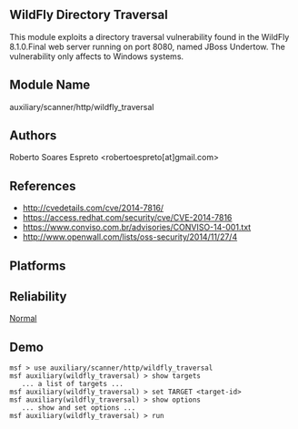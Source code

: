 ## WildFly Directory Traversal

This module exploits a directory traversal vulnerability 
found in the WildFly 8.1.0.Final web server running on port 
8080, named JBoss Undertow. The vulnerability only affects 
to Windows systems.


## Module Name
auxiliary/scanner/http/wildfly_traversal

## Authors
Roberto Soares Espreto <robertoespreto[at]gmail.com>


## References
* http://cvedetails.com/cve/2014-7816/
* https://access.redhat.com/security/cve/CVE-2014-7816
* https://www.conviso.com.br/advisories/CONVISO-14-001.txt
* http://www.openwall.com/lists/oss-security/2014/11/27/4




## Platforms


## Reliability
[Normal](https://github.com/rapid7/metasploit-framework/wiki/Exploit-Ranking)

## Demo

```
msf > use auxiliary/scanner/http/wildfly_traversal
msf auxiliary(wildfly_traversal) > show targets
   ... a list of targets ...
msf auxiliary(wildfly_traversal) > set TARGET <target-id>
msf auxiliary(wildfly_traversal) > show options
   ... show and set options ...
msf auxiliary(wildfly_traversal) > run
```
    
    